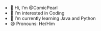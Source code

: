 - 👋 Hi, I’m @ComicPearl
- 👀 I’m interested in Coding
- 🌱 I’m currently learning Java and Python
- 😄 Pronouns: He/Him

<!---
ComicPearl/ComicPearl is a ✨ special ✨ repository because its `README.md` (this file) appears on your GitHub profile.
You can click the Preview link to take a look at your changes.
--->
